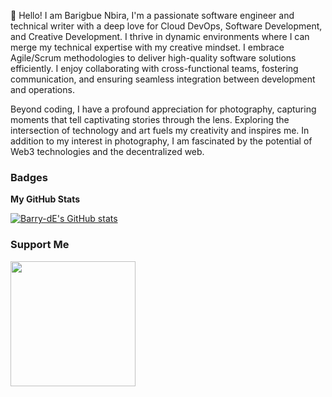 👋 Hello! I am Barigbue Nbira, I'm a passionate software engineer and technical writer with a deep love for Cloud DevOps, Software Development, and Creative Development. I thrive in dynamic environments where I can merge my technical expertise with my creative mindset.
I embrace Agile/Scrum methodologies to deliver high-quality software solutions efficiently. I enjoy collaborating with cross-functional teams, fostering communication, and ensuring seamless integration between development and operations.

Beyond coding, I have a profound appreciation for photography, capturing moments that tell captivating stories through the lens. Exploring the intersection of technology and art fuels my creativity and inspires me.
In addition to my interest in photography, I am fascinated by the potential of Web3 technologies and the decentralized web. 

### Badges

<b>My GitHub Stats</b>

<a href="http://www.github.com/Barry-dE"><img src="https://github-readme-stats.vercel.app/api?username=Barry-dE&show_icons=true&hide=&count_private=true&title_color=ffffff&text_color=ffffff&icon_color=f97316&bg_color=000000&hide_border=true&show_icons=true" alt="Barry-dE's GitHub stats" /></a>


### Support Me

<a href="https://www.buymeacoffee.com/Barigbue Nbira"><img src="https://cdn.buymeacoffee.com/buttons/v2/default-yellow.png" width="200" /></a>
